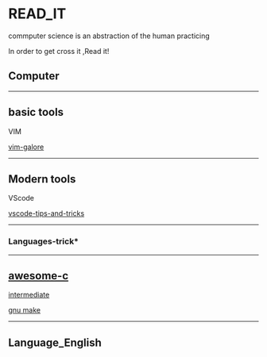 # READ_IT
commputer science is an abstraction of the human practicing

In order to get cross it ,Read it!

## Computer 
-------------------
**basic tools**
---------
VIM

[vim-galore](https://github.com/mhinz/vim-galore)



--------------
**Modern tools**
------------
VScode

[vscode-tips-and-tricks](https://github.com/microsoft/vscode-tips-and-tricks)



--------------
### Languages-trick*

--------
**[awesome-c](https://github.com/oz123/awesome-c)**
----

[intermediate](https://github.com/oz123/awesome-c#intermediate-resources-online)


[gnu make](https://www.gnu.org/software/make/)

---------

## Language_English

